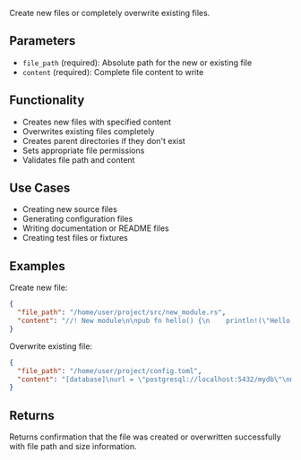 Create new files or completely overwrite existing files.

## Parameters

- `file_path` (required): Absolute path for the new or existing file
- `content` (required): Complete file content to write

## Functionality

- Creates new files with specified content
- Overwrites existing files completely
- Creates parent directories if they don't exist
- Sets appropriate file permissions
- Validates file path and content

## Use Cases

- Creating new source files
- Generating configuration files
- Writing documentation or README files
- Creating test files or fixtures

## Examples

Create new file:
```json
{
  "file_path": "/home/user/project/src/new_module.rs",
  "content": "//! New module\n\npub fn hello() {\n    println!(\"Hello, world!\");\n}"
}
```

Overwrite existing file:
```json
{
  "file_path": "/home/user/project/config.toml",
  "content": "[database]\nurl = \"postgresql://localhost:5432/mydb\"\nmax_connections = 10\n"
}
```

## Returns

Returns confirmation that the file was created or overwritten successfully with file path and size information.